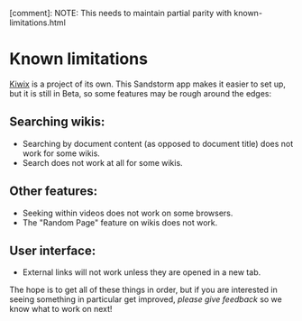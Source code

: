 [comment]: NOTE: This needs to maintain partial parity with known-limitations.html
# Known limitations

<a href="http://wiki.kiwix.org/wiki/Features#Web_server" target="_blank" rel="noopener noreferrer">Kiwix</a> is a project of its own. This Sandstorm app makes it easier to set up, but it is still in Beta, so some features may be rough around the edges:

## Searching wikis:
* Searching by document content (as opposed to document title) does not work for some wikis.
* Search does not work at all for some wikis.

## Other features:
* Seeking within videos does not work on some browsers.
* The "Random Page" feature on wikis does not work.

## User interface:
* External links will not work unless they are opened in a new tab.

The hope is to get all of these things in order, but if you are interested in seeing something in particular get improved, _please give feedback_ so we know what to work on next!
